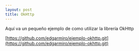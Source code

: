 ```yaml
---
layout: post
title: OkHttp
---
```

Aquí va un pequeño ejemplo de como utilizar la librería OkHttp

[https://github.com/edgarmiro/ejemplo-okhttp.git](https://github.com/edgarmiro/ejemplo-okhttp.git)
